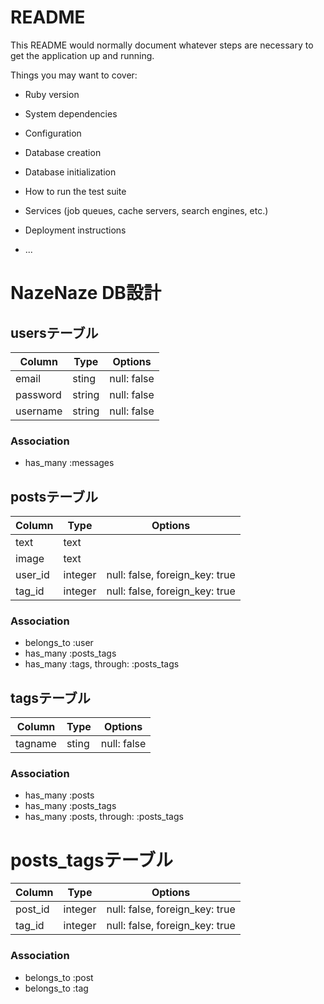# README

This README would normally document whatever steps are necessary to get the
application up and running.

Things you may want to cover:

* Ruby version

* System dependencies

* Configuration

* Database creation

* Database initialization

* How to run the test suite

* Services (job queues, cache servers, search engines, etc.)

* Deployment instructions

* ...

# NazeNaze DB設計
## usersテーブル
|Column|Type|Options|
|------|----|-------|
|email|sting|null: false|
|password|string|null: false|
|username|string|null: false|
### Association
- has_many :messages

## postsテーブル
|Column|Type|Options|
|------|----|-------|
|text|text||
|image|text||
|user_id|integer|null: false, foreign_key: true|
|tag_id|integer|null: false, foreign_key: true|
### Association
- belongs_to :user
- has_many :posts_tags
- has_many :tags,  through:  :posts_tags

## tagsテーブル
|Column|Type|Options|
|------|----|-------|
|tagname|sting|null: false|
### Association
- has_many :posts
- has_many :posts_tags
- has_many :posts,  through:  :posts_tags

# posts_tagsテーブル
|Column|Type|Options|
|------|----|-------|
|post_id|integer|null: false, foreign_key: true|
|tag_id|integer|null: false, foreign_key: true|
### Association
- belongs_to :post
- belongs_to :tag